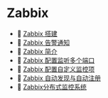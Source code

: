 # Zabbix

* 📄 [Zabbix 搭建](siyuan://blocks/20230610173703-7rgbk3k)
* 📄 [Zabbix 告警通知](siyuan://blocks/20230610173730-javg335)
* 📄 [Zabbix 简介](siyuan://blocks/20230815161136-60ptix4)
* 📄 [Zabbix 配置监听多个端口](siyuan://blocks/20230610173744-jrkyzcw)
* 📄 [Zabbix 配置自定义监控项](siyuan://blocks/20230610173751-cgais6f)
* 📄 [Zabbix 自动发现与自动注册](siyuan://blocks/20230610173742-y0szi3q)
* 📄 [Zabbix分布式监控系统](siyuan://blocks/20230610173706-jwtmhi7)
